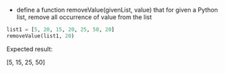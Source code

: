 * define a function removeValue(givenList, value) that for given a Python list, remove all occurrence of value from the list

```py
list1 = [5, 20, 15, 20, 25, 50, 20]
removeValue(list1, 20)
```

Expected result:

[5, 15, 25, 50]
